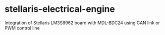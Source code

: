 # stellaris-electrical-engine
Integration of Stellaris LM3S8962 board with MDL-BDC24 using CAN link or PWM control line
